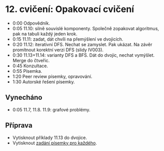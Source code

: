 # 12. cvičení: Opakovací cvičení

* 0:00 Odpovědník.
* 0:05 11.10: silně souvislé komponenty. Společně zopakovat algoritmus, pak na
       tabuli každý jeden krok.
* 0:15 11.11: zadat, dát chvíli na přemýšlení ve dvojicích.
* 0:20 11.12: iterativní DFS. Nechat se zamyslet. Pak ukázat. Na závěr promítnout
       korektní verzi DFS (slidy IV003).
* 0:30 11.13+11.14: varianty DFS a BFS. Dát do dvojic, nechat vymýšlet. Merge do
       čtveřic.
* 0:45 Konzultace.
* 0:55 Písemka.
* 1:20 Peer review písemky, opravování.
* 1:30 Autorské řešení písemky.

## Vynecháno

* 0:05 11.7, 11.8. 11.9: grafové problémy.

## Příprava

* Vytisknout příklady 11.13 do dvojice.
* Vytisknout [zadání písemky pro každého](../aktivity/cv12/exam).
